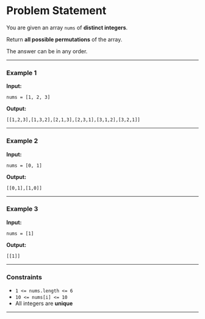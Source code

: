 # Problem Statement

You are given an array `nums` of **distinct integers**.

Return **all possible permutations** of the array.

The answer can be in any order.

---

### Example 1

**Input:**

```
nums = [1, 2, 3]

```

**Output:**

```
[[1,2,3],[1,3,2],[2,1,3],[2,3,1],[3,1,2],[3,2,1]]

```

---

### Example 2

**Input:**

```
nums = [0, 1]

```

**Output:**

```
[[0,1],[1,0]]

```

---

### Example 3

**Input:**

```
nums = [1]

```

**Output:**

```
[[1]]

```

---

### Constraints

- `1 <= nums.length <= 6`
- `10 <= nums[i] <= 10`
- All integers are **unique**

---
